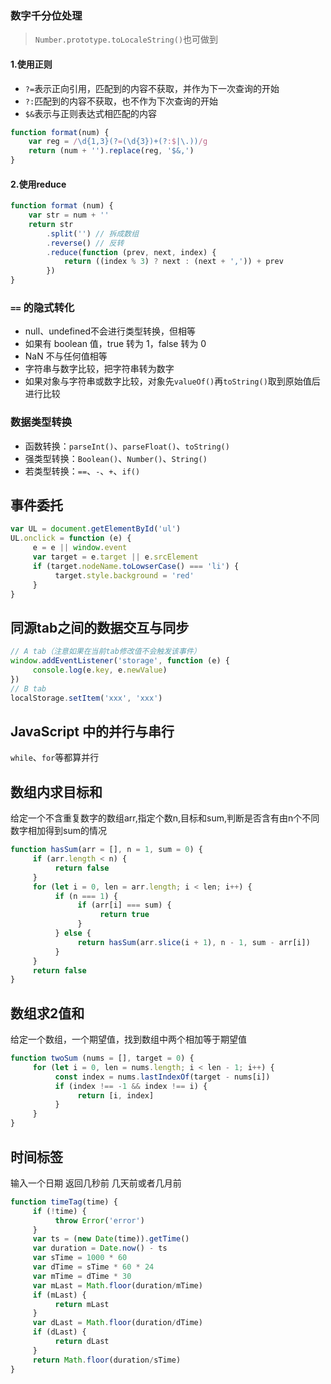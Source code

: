 <a id="数字千分位处理"></a>

### 数字千分位处理

> `Number.prototype.toLocaleString()`也可做到

#### 1.使用正则

* `?=`表示正向引用，匹配到的内容不获取，并作为下一次查询的开始
*  `?:`匹配到的内容不获取，也不作为下次查询的开始
* `$&`表示与正则表达式相匹配的内容

```js
function format(num) {
	var reg = /\d{1,3}(?=(\d{3})+(?:$|\.))/g
	return (num + '').replace(reg, '$&,')
}
```

#### 2.使用reduce

```js
function format (num) {
	var str = num + ''
	return str
		.split('') // 拆成数组
		.reverse() // 反转
		.reduce(function (prev, next, index) {
			return ((index % 3) ? next : (next + ',')) + prev
		})
}
```

<a id="隐式转化"></a>

### `==` 的隐式转化

* null、undefined不会进行类型转换，但相等
* 如果有 boolean 值，true 转为 1，false 转为 0
* NaN 不与任何值相等
* 字符串与数字比较，把字符串转为数字
* 如果对象与字符串或数字比较，对象先`valueOf()`再`toString()`取到原始值后进行比较

<a id="数据类型转换"></a>

### 数据类型转换

* 函数转换：`parseInt()`、`parseFloat()`、`toString()`
* 强类型转换：`Boolean()`、`Number()`、`String()`
* 若类型转换：`==`、`-`、`+`、`if()`

<a id="事件委托"></a>

## 事件委托

```js
var UL = document.getElementById('ul')
UL.onclick = function (e) {
     e = e || window.event
     var target = e.target || e.srcElement
     if (target.nodeName.toLowserCase() === 'li') {
          target.style.background = 'red'
     }
}
```

## 同源tab之间的数据交互与同步

```js
// A tab（注意如果在当前tab修改值不会触发该事件）
window.addEventListener('storage', function (e) {
     console.log(e.key, e.newValue)
})
// B tab
localStorage.setItem('xxx', 'xxx')
```


## JavaScript 中的并行与串行

`while`、`for`等都算并行


<a id="数组内求目标和"></a>

## 数组内求目标和

给定一个不含重复数字的数组arr,指定个数n,目标和sum,判断是否含有由n个不同数字相加得到sum的情况

```js
function hasSum(arr = [], n = 1, sum = 0) {
     if (arr.length < n) {
          return false
     }
     for (let i = 0, len = arr.length; i < len; i++) {
          if (n === 1) {
               if (arr[i] === sum) {
                    return true
               }
          } else {
               return hasSum(arr.slice(i + 1), n - 1, sum - arr[i])
          }
     }
     return false
}
```

<a id="数组求2值和"></a>

## 数组求2值和

给定一个数组，一个期望值，找到数组中两个相加等于期望值

```js
function twoSum (nums = [], target = 0) {
     for (let i = 0, len = nums.length; i < len - 1; i++) {
          const index = nums.lastIndexOf(target - nums[i])
          if (index !== -1 && index !== i) {
               return [i, index]
          }
     }
}
```

## 时间标签

输入一个日期 返回几秒前 几天前或者几月前

```js
function timeTag(time) {
     if (!time) {
          throw Error('error')
     }
     var ts = (new Date(time)).getTime()
     var duration = Date.now() - ts
     var sTime = 1000 * 60
     var dTime = sTime * 60 * 24
     var mTime = dTime * 30
     var mLast = Math.floor(duration/mTime)
     if (mLast) {
          return mLast
     }
     var dLast = Math.floor(duration/dTime)
     if (dLast) {
          return dLast
     }
     return Math.floor(duration/sTime)
}
```
